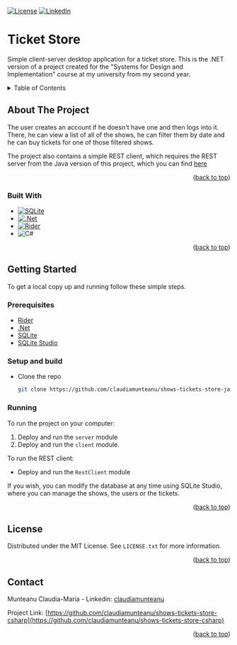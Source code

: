 <!-- Improved compatibility of back to top link: See: https://github.com/othneildrew/Best-README-Template/pull/73 -->
<a name="readme-top"></a>
<!--
*** Thanks for checking out the Best-README-Template. If you have a suggestion
*** that would make this better, please fork the repo and create a pull request
*** or simply open an issue with the tag "enhancement".
*** Don't forget to give the project a star!
*** Thanks again! Now go create something AMAZING! :D
-->



<!-- PROJECT SHIELDS -->
<!--
*** I'm using markdown "reference style" links for readability.
*** Reference links are enclosed in brackets [ ] instead of parentheses ( ).
*** See the bottom of this document for the declaration of the reference variables
*** for contributors-url, forks-url, etc. This is an optional, concise syntax you may use.
*** https://www.markdownguide.org/basic-syntax/#reference-style-links
-->

<!--[![Contributors][contributors-shield]][contributors-url]
[![Forks][forks-shield]][forks-url]
[![Stargazers][stars-shield]][stars-url] 
[![Issues][issues-shield]][issues-url] -->
[![License][license-shield]][license-url]
[![LinkedIn][linkedin-shield]][linkedin-url]


<!--
 PROJECT LOGO
<br />
<div align="center">
  <a href="https://github.com/claudiamunteanu/product-management">
    <img src="images/logo.png" alt="Logo" width="80" height="80">
  </a>
-->
# Ticket Store
Simple client-server desktop application for a ticket store. This is the .NET version of a project created for the "Systems for Design and Implementation" course at my university from my second year.
  <!--
  <p align="center">
    Simple CRUD mobile application for the management of a store's products, created for the "Mobile Application Programming" course at my university.
    <br />
    <a href="https://github.com/claudiamunteanu/product-management"><strong>Explore the docs »</strong></a>
    <br />
    <br />
    <a href="https://github.com/claudiamunteanu/product-management">View Demo</a>
    ·
    <a href="https://github.com/claudiamunteanu/product-management/issues">Report Bug</a>
    ·
    <a href="https://github.com/claudiamunteanu/product-management/issues">Request Feature</a>
  </p>
</div>
-->


<!-- TABLE OF CONTENTS -->
<details>
  <summary>Table of Contents</summary>
  <ol>
    <li>
      <a href="#about-the-project">About The Project</a>
      <ul>
        <li><a href="#built-with">Built With</a></li>
      </ul>
    </li>
    <li>
      <a href="#getting-started">Getting Started</a>
      <ul>
        <li><a href="#prerequisites">Prerequisites</a></li>
        <li><a href="#setup-and-build">Setup and Build</a></li>
        <li><a href="#running">Running</a></li>
      </ul>
    </li>
    <!--
    <li><a href="#usage">Usage</a></li>
    <li><a href="#roadmap">Roadmap</a></li>
    <li><a href="#contributing">Contributing</a></li>
    -->
    <li><a href="#license">License</a></li>
    <li><a href="#contact">Contact</a></li>
    <!--<li><a href="#acknowledgments">Acknowledgments</a></li>-->
  </ol>
</details>

<!-- ABOUT THE PROJECT -->
## About The Project

The user creates an account if he doesn't have one and then logs into it. There, he can view a list of all of the shows, he can filter them by date and he can buy tickets for one of those filtered shows.

The project also contains a simple REST client, which requires the REST server from the Java version of this project, which you can find [here](https://github.com/claudiamunteanu/shows-ticket-store-java)

<p align="right">(<a href="#readme-top">back to top</a>)</p>

### Built With
* [![SQLite][SQLite.org]][SQLite-url]
* [![.Net][.Net.com]][.Net-url]
* [![Rider][Rider.com]][Rider-url]
* ![C#][C#.com]
<p align="right">(<a href="#readme-top">back to top</a>)</p>


<!-- GETTING STARTED -->
## Getting Started

To get a local copy up and running follow these simple steps.

### Prerequisites

* [Rider][Rider-url]
* [.Net][.Net-url]
* [SQLite][SQLite-url]
* [SQLite Studio](https://sqlitestudio.pl/)

### Setup and build

* Clone the repo
   ```sh
   git clone https://github.com/claudiamunteanu/shows-tickets-store-java.git
   ```
   
### Running

To run the project on your computer:
1. Deploy and run the `server` module
2. Deploy and run the `client` module.

To run the REST client:
* Deploy and run the `RestClient` module

If you wish, you can modify the database at any time using SQLite Studio, where you can manage the shows, the users or the tickets.

<p align="right">(<a href="#readme-top">back to top</a>)</p>



<!-- USAGE EXAMPLES -->
<!--## Usage

Use this space to show useful examples of how a project can be used. Additional screenshots, code examples and demos work well in this space. You may also link to more resources.

_For more examples, please refer to the [Documentation](https://example.com)_

<p align="right">(<a href="#readme-top">back to top</a>)</p>
-->



<!-- CONTRIBUTING -->
<!--
## Contributing

Contributions are what make the open source community such an amazing place to learn, inspire, and create. Any contributions you make are **greatly appreciated**.

If you have a suggestion that would make this better, please fork the repo and create a pull request. You can also simply open an issue with the tag "enhancement".
Don't forget to give the project a star! Thanks again!

1. Fork the Project
2. Create your Feature Branch (`git checkout -b feature/AmazingFeature`)
3. Commit your Changes (`git commit -m 'Add some AmazingFeature'`)
4. Push to the Branch (`git push origin feature/AmazingFeature`)
5. Open a Pull Request

<p align="right">(<a href="#readme-top">back to top</a>)</p>
-->


<!-- LICENSE -->
## License

Distributed under the MIT License. See `LICENSE.txt` for more information.

<p align="right">(<a href="#readme-top">back to top</a>)</p>



<!-- CONTACT -->
## Contact

Munteanu Claudia-Maria - Linkedin: [claudiamunteanu][linkedin-url]

Project Link: [https://github.com/claudiamunteanu/shows-tickets-store-csharp](https://github.com/claudiamunteanu/shows-tickets-store-csharp)

<p align="right">(<a href="#readme-top">back to top</a>)</p>



<!-- ACKNOWLEDGMENTS -->
<!--## Acknowledgments

* []()
* []()
* []()

<p align="right">(<a href="#readme-top">back to top</a>)</p>

-->

<!-- MARKDOWN LINKS & IMAGES -->
<!-- https://www.markdownguide.org/basic-syntax/#reference-style-links -->
[contributors-shield]: https://img.shields.io/github/contributors/claudiamunteanu/shows-ticket-store-csharp.svg?style=for-the-badge
[contributors-url]: https://github.com/claudiamunteanu/shows-ticket-store-csharp/graphs/contributors
[forks-shield]: https://img.shields.io/github/forks/claudiamunteanu/shows-ticket-store-csharp.svg?style=for-the-badge
[forks-url]: https://github.com/claudiamunteanu/shows-ticket-store-csharp/network/members
[stars-shield]: https://img.shields.io/github/stars/claudiamunteanu/shows-ticket-store-csharp.svg?style=for-the-badge
[stars-url]: https://github.com/claudiamunteanu/shows-ticket-store-csharp/stargazers
[issues-shield]: https://img.shields.io/github/issues/claudiamunteanu/shows-ticket-store-csharp.svg?style=for-the-badge
[issues-url]: https://github.com/claudiamunteanu/shows-ticket-store-csharp/issues
[license-shield]: https://img.shields.io/github/license/claudiamunteanu/shows-ticket-store-csharp.svg?style=for-the-badge
[license-url]: https://github.com/claudiamunteanu/shows-ticket-store-csharp/blob/master/LICENSE
[linkedin-shield]: https://img.shields.io/badge/-LinkedIn-black.svg?style=for-the-badge&logo=linkedin&colorB=555
[linkedin-url]: https://linkedin.com/in/claudiamunteanu
[SQLite.org]: https://img.shields.io/badge/sqlite-%2307405e.svg?style=for-the-badge&logo=sqlite&logoColor=white
[SQLite-url]: https://www.sqlite.org/index.html
[.Net.com]: https://img.shields.io/badge/.NET-5C2D91?style=for-the-badge&logo=.net&logoColor=white
[.Net-url]: https://dotnet.microsoft.com/en-us/
[Rider.com]: https://img.shields.io/badge/Rider-000000.svg?style=for-the-badge&logo=Rider&logoColor=white&color=black&labelColor=crimson
[Rider-url]: https://www.jetbrains.com/rider/
[C#.com]: https://img.shields.io/badge/c%23-%23239120.svg?style=for-the-badge&logo=c-sharp&logoColor=white
